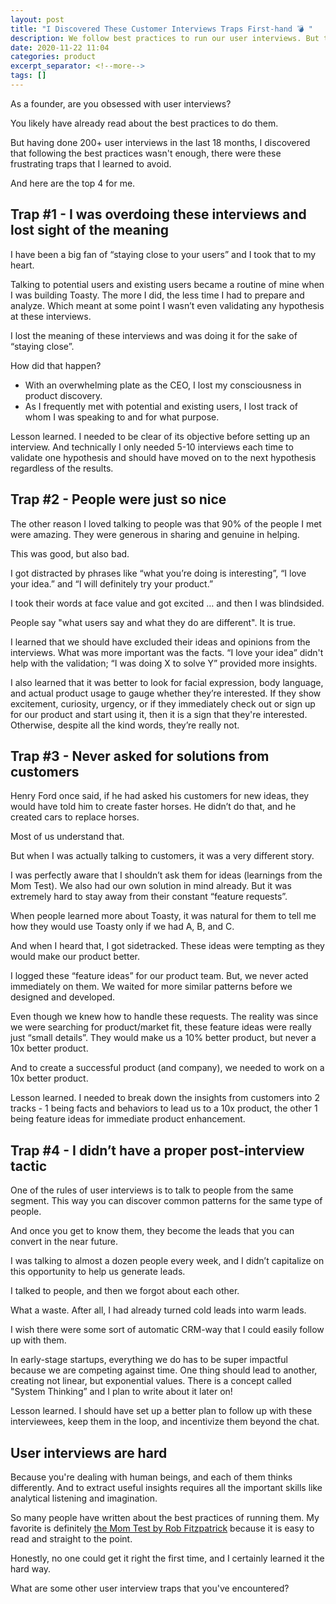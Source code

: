 ```yaml
---
layout: post
title: "I Discovered These Customer Interviews Traps First-hand 💣 "
description: We follow best practices to run our user interviews. But to be excellent at it, I discovered these frustrating traps that we should all try to avoid.
date: 2020-11-22 11:04
categories: product
excerpt_separator: <!--more-->
tags: []
---
```


As a founder, are you obsessed with user interviews?

You likely have already read about the best practices to do them.	

But having done 200+ user interviews in the last 18 months, I discovered that following the best practices wasn't enough, there were these frustrating traps that I learned to avoid. 
<!--more-->
And here are the top 4 for me.

## Trap #1 - I was overdoing these interviews and lost sight of the meaning

I have been a big fan of “staying close to your users” and I took that to my heart.

Talking to potential users and existing users became a routine of mine when I was building Toasty. The more I did, the less time I had to prepare and analyze. Which meant at some point I wasn’t even validating any hypothesis at these interviews.

I lost the meaning of these interviews and was doing it for the sake of “staying close”.

How did that happen?

* With an overwhelming plate as the CEO, I lost my consciousness in product discovery.
* As I frequently met with potential and existing users, I lost track of whom I was speaking to and for what purpose.

Lesson learned. I needed to be clear of its objective before setting up an interview. And technically I only needed 5-10 interviews each time to validate one hypothesis and should have moved on to the next hypothesis regardless of the results.

## Trap #2 - People were just so nice

The other reason I loved talking to people was that 90% of the people I met were amazing. They were generous in sharing and genuine in helping.

This was good, but also bad.

I got distracted by phrases like “what you’re doing is interesting”, “I love your idea.” and “I will definitely try your product.”

I took their words at face value and got excited … and then I was blindsided.

People say "what users say and what they do are different". It is true.

I learned that we should have excluded their ideas and opinions from the interviews. What was more important was the facts. “I love your idea” didn't help with the validation; “I was doing X to solve Y” provided more insights.

I also learned that it was better to look for facial expression, body language, and actual product usage to gauge whether they’re interested. If they show excitement, curiosity, urgency, or if they immediately check out or sign up for our product and start using it, then it is a sign that they're interested. Otherwise, despite all the kind words, they’re really not.

## Trap #3 - Never asked for solutions from customers

Henry Ford once said, if he had asked his customers for new ideas, they would have told him to create faster horses. He didn’t do that, and he created cars to replace horses.

Most of us understand that.

But when I was actually talking to customers, it was a very different story.

I was perfectly aware that I shouldn’t ask them for ideas (learnings from the Mom Test). We also had our own solution in mind already. But it was extremely hard to stay away from their constant “feature requests”.

When people learned more about Toasty, it was natural for them to tell me how they would use Toasty only if we had A, B, and C.

And when I heard that, I got sidetracked. These ideas were tempting as they would make our product better.

I logged these “feature ideas” for our product team. But, we never acted immediately on them. We waited for more similar patterns before we designed and developed.

Even though we knew how to handle these requests. The reality was since we were searching for product/market fit, these feature ideas were really just “small details”. They would make us a 10% better product, but never a 10x better product.

And to create a successful product (and company), we needed to work on a 10x better product.

Lesson learned. I needed to break down the insights from customers into 2 tracks - 1 being facts and behaviors to lead us to a 10x product, the other 1 being feature ideas for immediate product enhancement.

## Trap #4 - I didn’t have a proper post-interview tactic

One of the rules of user interviews is to talk to people from the same segment. This way you can discover common patterns for the same type of people.

And once you get to know them, they become the leads that you can convert in the near future.

I was talking to almost a dozen people every week, and I didn’t capitalize on this opportunity to help us generate leads.

I talked to people, and then we forgot about each other.

What a waste. After all, I had already turned cold leads into warm leads.

I wish there were some sort of automatic CRM-way that I could easily follow up with them.

In early-stage startups, everything we do has to be super impactful because we are competing against time. One thing should lead to another, creating not linear, but exponential values. There is a concept called "System Thinking” and I plan to write about it later on!

Lesson learned. I should have set up a better plan to follow up with these interviewees, keep them in the loop, and incentivize them beyond the chat.

## User interviews are hard

Because you're dealing with human beings, and each of them thinks differently. And to extract useful insights requires all the important skills like analytical listening and imagination.

So many people have written about the best practices of running them. My favorite is definitely <a href="http://momtestbook.com/" target="_blank">the Mom Test by Rob Fitzpatrick</a> because it is easy to read and straight to the point.

Honestly, no one could get it right the first time, and I certainly learned it the hard way.

What are some other user interview traps that you've encountered?



